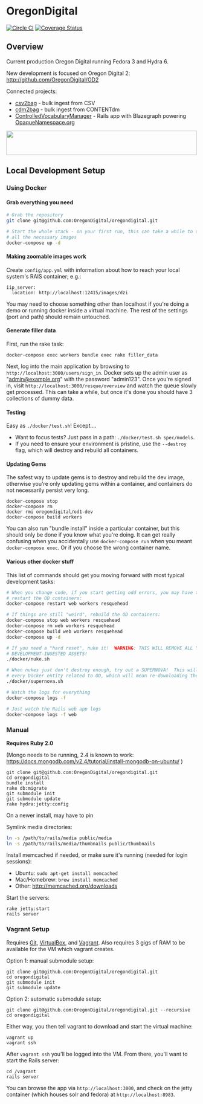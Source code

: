 OregonDigital
=============

[![Circle CI](https://circleci.com/gh/OregonDigital/oregondigital.svg?style=svg)](https://circleci.com/gh/OregonDigital/oregondigital)
[![Coverage Status](https://coveralls.io/repos/OregonDigital/oregondigital/badge.png)](https://coveralls.io/r/OregonDigital/oregondigital)
<!--![BrowserStack Status](https://www.browserstack.com/automate/badge.svg?badge_key=<badge_key>)-->

Overview
-----
Current production Oregon Digital running Fedora 3 and Hydra 6.

New development is focused on Oregon Digital 2: http://github.com/OregonDigital/OD2

Connected projects:
  - [csv2bag](https://github.com/OregonDigital/csv2bag) - bulk ingest from CSV
  - [cdm2bag](https://github.com/OregonDigital/cdm2bag) - bulk ingest from CONTENTdm
  - [ControlledVocabularyManager](https://github.com/OregonDigital/ControlledVocabularyManager) - Rails app with Blazegraph powering [OpaqueNamespace.org](http://opaquenamespace.org/)

<a href="https://www.browserstack.com">
  <img src="https://rawgit.com/OregonDigital/development-practices/master/images/browserstack.svg" width="100%" height="64">
</a>


Local Development Setup
-----

### Using Docker

#### Grab everything you need

```bash
# Grab the repository
git clone git@github.com:OregonDigital/oregondigital.git

# Start the whole stack - on your first run, this can take a while to download
# all the necessary images
docker-compose up -d
```

#### Making zoomable images work

Create `config/app.yml` with information about how to reach your local system's
RAIS container; e.g.:

    iip_server:
      location: http://localhost:12415/images/dzi

You may need to choose something other than localhost if you're doing a demo or
running docker inside a virtual machine.  The rest of the settings (port and
path) should remain untouched.

#### Generate filler data

First, run the rake task:

    docker-compose exec workers bundle exec rake filler_data

Next, log into the main application by browsing to
`http://localhost:3000/users/sign_in`.  Docker sets up the admin user as
"admin@example.org" with the password "admin123".  Once you're signed in, visit
`http://localhost:3000/resque/overview` and watch the queue slowly get
processed.  This can take a while, but once it's done you should have 3
collections of dummy data.

#### Testing

Easy as `./docker/test.sh`!  Except....

- Want to focus tests?  Just pass in a path: `./docker/test.sh spec/models`.
- If you need to ensure your environment is pristine, use the `--destroy` flag,
  which will destroy and rebuild all containers.

#### Updating Gems

The safest way to update gems is to destroy and rebuild the dev image,
otherwise you're only updating gems within a container, and containers do not
necessarily persist very long.

    docker-compose stop
    docker-compose rm
    docker rmi oregondigital/od1-dev
    docker-compose build workers

You can also run "bundle install" inside a particular container, but this should
only be done if you know what you're doing.  It can get really confusing when you
accidentally use `docker-compose run` when you meant `docker-compose exec`.  Or
if you choose the wrong container name.

#### Various other docker stuff

This list of commands should get you moving forward with most typical
development tasks:

```bash
# When you change code, if you start getting odd errors, you may have to
# restart the OD containers:
docker-compose restart web workers resquehead

# If things are still "weird", rebuild the OD containers:
docker-compose stop web workers resquehead
docker-compose rm web workers resquehead
docker-compose build web workers resquehead
docker-compose up -d

# If you need a "hard reset", nuke it!  WARNING: THIS WILL REMOVE ALL YOUR
# DEVELOPMENT-INGESTED ASSETS!
./docker/nuke.sh

# When nukes just don't destroy enough, try out a SUPERNOVA!  This will remove
# every Docker entity related to OD, which will mean re-downloading the images:
./docker/supernova.sh

# Watch the logs for everything
docker-compose logs -f

# Just watch the Rails web app logs
docker-compose logs -f web
```

### Manual

**Requires Ruby 2.0**

(Mongo needs to be running, 2.4 is known to work: https://docs.mongodb.com/v2.4/tutorial/install-mongodb-on-ubuntu/ )

    git clone git@github.com:OregonDigital/oregondigital.git
	cd oregondigital
	bundle install
	rake db:migrate
	git submodule init
	git submodule update
	rake hydra:jetty:config

On a newer install, may have to pin 

Symlink media directories:

```bash
ln -s /path/to/rails/media public/media
ln -s /path/to/rails/media/thumbnails public/thumbnails
```

Install memcached if needed, or make sure it's running (needed for login sessions):

* Ubuntu: `sudo apt-get install memcached`
* Mac/Homebrew: `brew install memcached`
* Other: http://memcached.org/downloads

Start the servers:

    rake jetty:start
	rails server

### Vagrant Setup

Requires [Git](http://www.git-scm.com/),
[VirtualBox](https://www.virtualbox.org/), and
[Vagrant](http://www.vagrantup.com/).  Also requires 3 gigs of RAM to be
available for the VM which vagrant creates.

Option 1: manual submodule setup:

    git clone git@github.com:OregonDigital/oregondigital.git
    cd oregondigital
    git submodule init
    git submodule update

Option 2: automatic submodule setup:

    git clone git@github.com:OregonDigital/oregondigital.git --recursive
    cd oregondigital

Either way, you then tell vagrant to download and start the virtual machine:

    vagrant up
    vagrant ssh

After `vagrant ssh` you'll be logged into the VM.  From there, you'll want to
start the Rails server:

    cd /vagrant
    rails server

You can browse the app via `http://localhost:3000`, and check on the jetty
container (which houses solr and fedora) at `http://localhost:8983`.
